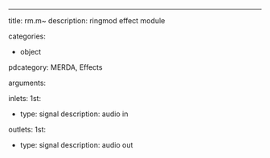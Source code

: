 ---
title: rm.m~
description: ringmod effect module

categories:
 - object

pdcategory: MERDA, Effects

arguments:

inlets:
  1st:
  - type: signal
    description: audio in

outlets:
  1st:
  - type: signal
    description: audio out
